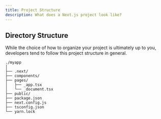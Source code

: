 ```yaml
---
title: Project Structure
description: What does a Next.js project look like?
---
```


## Directory Structure

While the choice of how to organize your project is ultimately up to you, developers tend to follow this project structure in general.

```
./myapp
│
├── .next/
├── components/
├── pages/
│   ├── _app.tsx
│   └── _document.tsx
├── public/
├── package.json
├── next.config.js
├── tsconfig.json
└── yarn.lock
```
